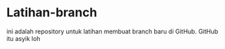 # Latihan-branch
ini adalah repository untuk latihan membuat branch baru di GitHub. GitHub itu asyik loh
